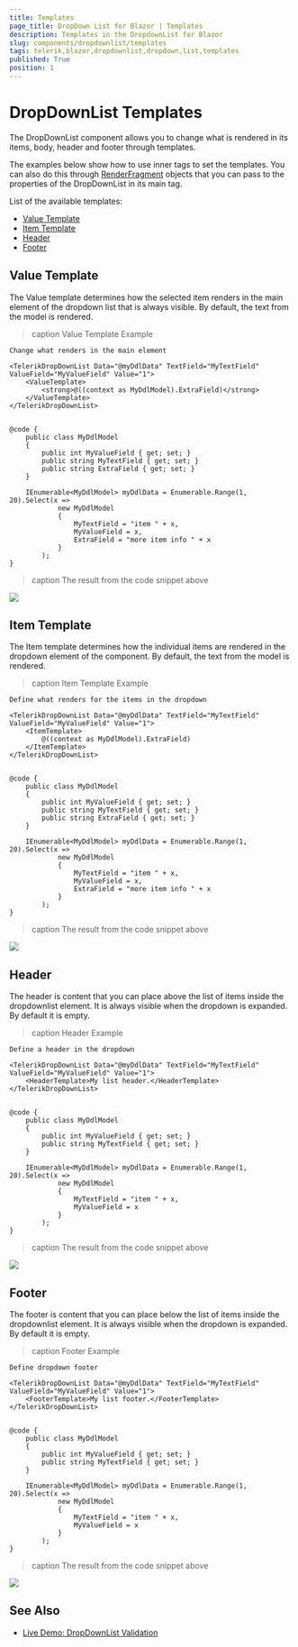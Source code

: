```yaml
---
title: Templates
page_title: DropDown List for Blazor | Templates
description: Templates in the DropdownList for Blazor
slug: components/dropdownlist/templates
tags: telerik,blazor,dropdownlist,dropdown,list,templates
published: True
position: 1
---
```


# DropDownList Templates

The DropDownList component allows you to change what is rendered in its items, body, header and footer through templates.

The examples below show how to use inner tags to set the templates. You can also do this through [RenderFragment](https://blazor.net/api/Microsoft.AspNetCore.Blazor.RenderFragment.html) objects that you can pass to the properties of the DropDownList in its main tag.

List of the available templates:

* [Value Template](#value-template)
* [Item Template](#item-template)
* [Header](#header)
* [Footer](#footer)


## Value Template

The Value template determines how the selected item renders in the main element of the dropdown list that is always visible. By default, the text from the model is rendered.

>caption Value Template Example

````CSHTML
Change what renders in the main element

<TelerikDropDownList Data="@myDdlData" TextField="MyTextField" ValueField="MyValueField" Value="1">
	<ValueTemplate>
		<strong>@((context as MyDdlModel).ExtraField)</strong>
	</ValueTemplate>
</TelerikDropDownList>


@code {
	public class MyDdlModel
	{
		public int MyValueField { get; set; }
		public string MyTextField { get; set; }
		public string ExtraField { get; set; }
	}

	IEnumerable<MyDdlModel> myDdlData = Enumerable.Range(1, 20).Select(x =>
			new MyDdlModel
			{
				MyTextField = "item " + x,
				MyValueField = x,
				ExtraField = "more item info " + x
			}
		);
}
````

>caption The result from the code snippet above

![](images/ddl-value-template.jpg)

## Item Template

The Item template determines how the individual items are rendered in the dropdown element of the component. By default, the text from the model is rendered.

>caption Item Template Example

````CSHTML
Define what renders for the items in the dropdown

<TelerikDropDownList Data="@myDdlData" TextField="MyTextField" ValueField="MyValueField" Value="1">
	<ItemTemplate>
		@((context as MyDdlModel).ExtraField)
	</ItemTemplate>
</TelerikDropDownList>


@code {
	public class MyDdlModel
	{
		public int MyValueField { get; set; }
		public string MyTextField { get; set; }
		public string ExtraField { get; set; }
	}

	IEnumerable<MyDdlModel> myDdlData = Enumerable.Range(1, 20).Select(x =>
			new MyDdlModel
			{
				MyTextField = "item " + x,
				MyValueField = x,
				ExtraField = "more item info " + x
			}
		);
}
````

>caption The result from the code snippet above

![](images/ddl-item-template.jpg)

## Header

The header is content that you can place above the list of items inside the dropdownlist element. It is always visible when the dropdown is expanded. By default it is empty.

>caption Header Example

````CSHTML
Define a header in the dropdown

<TelerikDropDownList Data="@myDdlData" TextField="MyTextField" ValueField="MyValueField" Value="1">
	<HeaderTemplate>My list header.</HeaderTemplate>
</TelerikDropDownList>


@code {
	public class MyDdlModel
	{
		public int MyValueField { get; set; }
		public string MyTextField { get; set; }
	}

	IEnumerable<MyDdlModel> myDdlData = Enumerable.Range(1, 20).Select(x =>
			new MyDdlModel
			{
				MyTextField = "item " + x,
				MyValueField = x
			}
		);
}
````

>caption The result from the code snippet above

![](images/ddl-header-template.jpg)

## Footer

The footer is content that you can place below the list of items inside the dropdownlist element. It is always visible when the dropdown is expanded. By default it is empty.

>caption Footer Example

````CSHTML
Define dropdown footer

<TelerikDropDownList Data="@myDdlData" TextField="MyTextField" ValueField="MyValueField" Value="1">
	<FooterTemplate>My list footer.</FooterTemplate>
</TelerikDropDownList>


@code {
	public class MyDdlModel
	{
		public int MyValueField { get; set; }
		public string MyTextField { get; set; }
	}

	IEnumerable<MyDdlModel> myDdlData = Enumerable.Range(1, 20).Select(x =>
			new MyDdlModel
			{
				MyTextField = "item " + x,
				MyValueField = x
			}
		);
}
````

>caption The result from the code snippet above

![](images/ddl-footer-template.jpg)

## See Also

  * [Live Demo: DropDownList Validation](https://demos.telerik.com/blazor-ui/dropdownlist/validation)
   
  